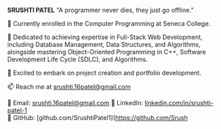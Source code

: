 **SRUSHTI PATEL** 
"A programmer never dies, they just go offline."
 
🔭 Currently enrolled in the Computer Programming at Seneca College.

👀 Dedicated to achieving expertise in Full-Stack Web Development, including Database Management, Data Structures, and Algorithms, alongside mastering Object-Oriented Programming in C++, Software Development Life Cycle (SDLC), and Algorithms.

🤝 Excited to embark on project creation and portfolio development.

📫 Reach me at srushti.16patel@gmail.com

📧 Email: [srushti.16patel@gmail.com](mailto:srushti.16patel@gmail.com) 
💼 LinkedIn: [linkedin.com/in/srushti-patel-1](https://www.linkedin.com/in/srushti-patel-1)  
🔗 GitHub: [github.com/SrushtiPatel1](https://github.com/Srush

<!---
SrushtiPatel1/SrushtiPatel1 is a ✨ special ✨ repository because its `README.md` (this file) appears on your GitHub profile.
You can click the Preview link to take a look at your changes.
--->
